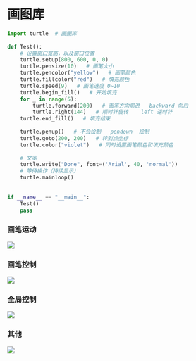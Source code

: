 # 画图库

```python
import turtle  # 画图库  
  
def Test():  
    # 设置窗口宽高，以及窗口位置  
    turtle.setup(800, 600, 0, 0)  
    turtle.pensize(10)   # 画笔大小  
    turtle.pencolor("yellow")   # 画笔颜色  
    turtle.fillcolor("red")   # 填充颜色  
    turtle.speed(9)   # 画笔速度 0~10  
    turtle.begin_fill()   # 开始填充  
    for _ in range(5):  
        turtle.forward(200)   # 画笔方向前进   backward 向后  
        turtle.right(144)   # 顺时针旋转    left 逆时针  
    turtle.end_fill()   # 填充结束  
  
    turtle.penup()   # 不会绘制   pendown  绘制  
    turtle.goto(200, 200)   # 转到点坐标  
    turtle.color("violet")   # 同时设置画笔颜色和填充颜色  
  
    # 文本  
    turtle.write("Done", font=('Arial', 40, 'normal'))  
    # 等待操作（持续显示）  
    turtle.mainloop()  
  
  
if __name__ == "__main__":  
    Test()  
    pass
```

### 画笔运动
![](http://www.droliz.cn/markdown_img/Pasted%20image%2020220829215352.png)

### 画笔控制

![](http://www.droliz.cn/markdown_img/Pasted%20image%2020220829215359.png)

### 全局控制

![](http://www.droliz.cn/markdown_img/Pasted%20image%2020220829215431.png)

### 其他

![](http://www.droliz.cn/markdown_img/Pasted%20image%2020220829215449.png)